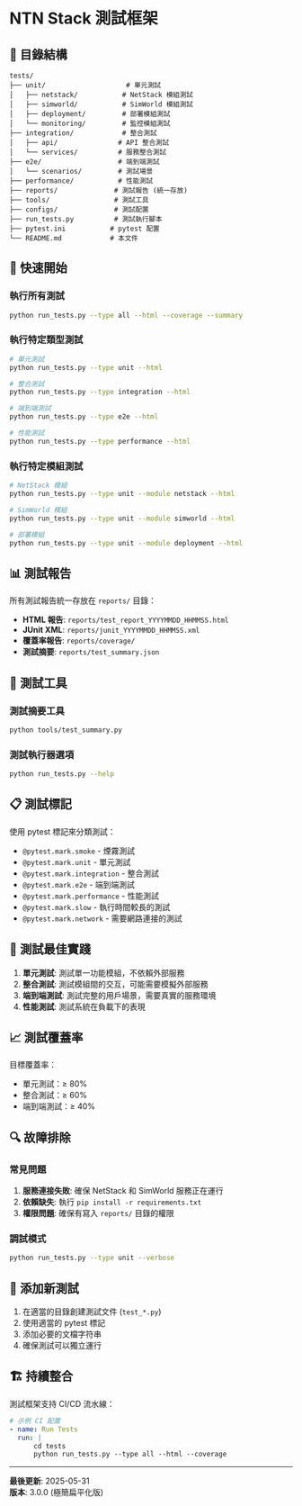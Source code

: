 # NTN Stack 測試框架

## 📁 目錄結構

```
tests/
├── unit/                    # 單元測試
│   ├── netstack/           # NetStack 模組測試
│   ├── simworld/           # SimWorld 模組測試
│   ├── deployment/         # 部署模組測試
│   └── monitoring/         # 監控模組測試
├── integration/            # 整合測試
│   ├── api/               # API 整合測試
│   └── services/          # 服務整合測試
├── e2e/                   # 端到端測試
│   └── scenarios/         # 測試場景
├── performance/           # 性能測試
├── reports/              # 測試報告 (統一存放)
├── tools/                # 測試工具
├── configs/              # 測試配置
├── run_tests.py          # 測試執行腳本
├── pytest.ini           # pytest 配置
└── README.md            # 本文件
```

## 🚀 快速開始

### 執行所有測試

```bash
python run_tests.py --type all --html --coverage --summary
```

### 執行特定類型測試

```bash
# 單元測試
python run_tests.py --type unit --html

# 整合測試
python run_tests.py --type integration --html

# 端到端測試
python run_tests.py --type e2e --html

# 性能測試
python run_tests.py --type performance --html
```

### 執行特定模組測試

```bash
# NetStack 模組
python run_tests.py --type unit --module netstack --html

# SimWorld 模組
python run_tests.py --type unit --module simworld --html

# 部署模組
python run_tests.py --type unit --module deployment --html
```

## 📊 測試報告

所有測試報告統一存放在 `reports/` 目錄：

-   **HTML 報告**: `reports/test_report_YYYYMMDD_HHMMSS.html`
-   **JUnit XML**: `reports/junit_YYYYMMDD_HHMMSS.xml`
-   **覆蓋率報告**: `reports/coverage/`
-   **測試摘要**: `reports/test_summary.json`

## 🔧 測試工具

### 測試摘要工具

```bash
python tools/test_summary.py
```

### 測試執行器選項

```bash
python run_tests.py --help
```

## 📋 測試標記

使用 pytest 標記來分類測試：

-   `@pytest.mark.smoke` - 煙霧測試
-   `@pytest.mark.unit` - 單元測試
-   `@pytest.mark.integration` - 整合測試
-   `@pytest.mark.e2e` - 端到端測試
-   `@pytest.mark.performance` - 性能測試
-   `@pytest.mark.slow` - 執行時間較長的測試
-   `@pytest.mark.network` - 需要網路連接的測試

## 🎯 測試最佳實踐

1. **單元測試**: 測試單一功能模組，不依賴外部服務
2. **整合測試**: 測試模組間的交互，可能需要模擬外部服務
3. **端到端測試**: 測試完整的用戶場景，需要真實的服務環境
4. **性能測試**: 測試系統在負載下的表現

## 📈 測試覆蓋率

目標覆蓋率：

-   單元測試：≥ 80%
-   整合測試：≥ 60%
-   端到端測試：≥ 40%

## 🔍 故障排除

### 常見問題

1. **服務連接失敗**: 確保 NetStack 和 SimWorld 服務正在運行
2. **依賴缺失**: 執行 `pip install -r requirements.txt`
3. **權限問題**: 確保有寫入 `reports/` 目錄的權限

### 調試模式

```bash
python run_tests.py --type unit --verbose
```

## 📝 添加新測試

1. 在適當的目錄創建測試文件 (`test_*.py`)
2. 使用適當的 pytest 標記
3. 添加必要的文檔字符串
4. 確保測試可以獨立運行

## 🏗️ 持續整合

測試框架支持 CI/CD 流水線：

```yaml
# 示例 CI 配置
- name: Run Tests
  run: |
      cd tests
      python run_tests.py --type all --html --coverage
```

---

**最後更新**: 2025-05-31  
**版本**: 3.0.0 (極簡扁平化版)
